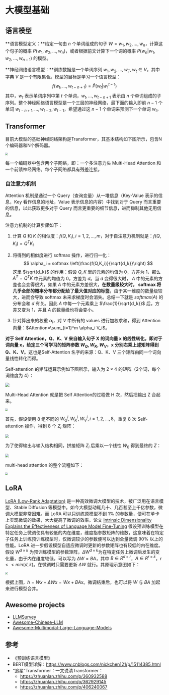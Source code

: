 # 大模型基础

## 语言模型

**语言模型定义：**给定一句由 $n$ 个单词组成的句子 $W=w_1, w_2, \dots, w_n$，计算这个句子的概率 $P(w_1, w_2, \dots, w_n)$，或者根据前文计算下一个词的概率 $P(w_n | w_1, w_2, \dots, w_{n-1})$ 的模型。

**神经网络语言模型：**训练数据是一个单词序列 $w_1, w_2, \dots, w_T, w_t \in V$，其中字典 $V$ 是一个有限集合。模型的目标是学习一个语言模型：
$$
f(w_t, \dots, w_{t-n+1})= \hat{P} (w_t | w_1^{t-1})
$$
其中，$w_t$ 表示单词序列中第 $t$ 个单词，$w_t, \dots, w_{t-n+1}$ 表示由 $n$ 个单词组成的子序列。整个神经网络语言模型是一个三层的神经网络，最下面的输入即前 $n-1$ 个单词 $w_{t-n+1}, \dots, w_{t-2}, w_{t-1}$，希望通过这 $n-1$ 个单词来预测下一个单词 $w_t$。

## Transformer

目前大模型的基础神经网络架构是Transformer，其基本结构如下图所示，包含N个编码器和N个解码器。

<img src="../assets/transformer.jpg" style="zoom:50%;" />

每一个编码器中包含两个子网络，即：一个多注意力头 Multi-Head Attention 和一个前馈神经网络。每个子网络都具有残差连接。

### 自注意力机制

Attention 机制是通过一个 Query（查询变量）从一堆信息（Key-Value 表示的信息，Key 看作信息的地址，Value 表示信息的内容）中找到对于 Query 而言重要的信息，以此获取更多对于 Query 而言更重要的细节信息，进而抑制其他无用信息。

注意力机制的计算步骤如下：

1. 计算 $Q$ 和 $K$ 的相似度：$f(Q,K_i),i=1,2,\dots,m$，对于自注意力机制就是：$f(Q,K_i)=Q^T K_i$

2. 将得到的相似度进行 softmax 操作，进行归一化：
   $$
   \alpha_i = softmax \left(\frac{f(Q,K_i)}{\sqrt{d_k}}\right)
   $$
   这里 $\sqrt{d_k}$ 的作用：假设 $Q,K$  里的元素的均值为 0，方差为 1，那么 $A^T=Q^T K$ 中元素的均值为 0，方差为 $d$。当 $d$ 变得很大时， $A$ 中的元素的方差也会变得很大，如果 $A$ 中的元素方差很大，**在数量级较大时， softmax 将几乎全部的概率分布都分配给了最大值对应的标签**，由于某一维度的数量级较大，进而会导致 softmax 未来求梯度时会消失。总结一下就是 $softmax(A)$ 的分布会和 $d$ 有关。因此 $A$ 中每一个元素乘上 $\frac{1}{\sqrt{d_k}}$ 后，方差又变为 1，并且 $A$ 的数量级也将会变小。

3. 针对算出来的权重 $\alpha_i$，对 $V$ 中所有的 values 进行加权求和，得到 Attention 向量：$Attention=\sum_{i=1}^m \alpha_i V_i$。

**对于 Self Attention，Q、K、V 来自输入句子 X 的词向量 x 的线性转化，即对于词向量 x，给定三个可学习的矩阵参数 $W_Q, W_K, W_V$，x 分别右乘上述矩阵得到 Q、K、V**。这也是Self-Attention 名字的来源：Q、K、V 三个矩阵由同一个词向量线性转化而得。

Self-attention 的矩阵运算示例如下图所示，输入为 $2 \times 4$ 的矩阵（2个词，每个词维度为 4）：

<img src="../assets/transformer2.jpg" style="zoom:80%;" />

Multi-Head Attention 就是把 Self Attention的过程做 H 次，然后把输出 Z 合起来。

<img src="../assets/transformer3.jpg" style="zoom:50%;" />

首先，假设使用 8 组不同的 $W_Q^i, W_K^i, W_V^i, i=1,2,\dots,8$，重复 8 次 Self-attention 操作，得到 8 个 $Z_i$ 矩阵：

<img src="../assets/transformer4.jpg" style="zoom:70%;" />

为了使得输出与输入结构相同，拼接矩阵 $Z_i$ 后乘以一个线性 $W_0$ 得到最终的 $Z$：

<img src="../assets/transformer5.jpg" style="zoom:70%;" />

multi-head attention 的整个流程如下：

<img src="../assets/transformer6.jpg" style="zoom:50%;" />

## LoRA

[LoRA (Low-Rank Adaptation)](https://arxiv.org/abs/2106.09685) 是一种高效微调大模型的技术，被广泛用在语言模型、Stable Diffusion 等模型中。如今大模型动辄几十、几百甚至上千亿参数，微调大模型非常困难。而 LoRA 可以只训练原模型不到 1% 的参数量，便可在单卡上实现微调的效果，大大提高了微调的效率。论文 [Intrinsic Dimensionality Explains the Effectiveness of Language Model Fine-Tuning](https://link.zhihu.com/?target=https%3A//aclanthology.org/2021.acl-long.568.pdf) 假设预训练模型在特定任务上微调使具有较低的内在维度，维度指参数矩阵的维数，这意味着在特定子任务上训练预训练模型时，仅微调较少的参数便可以达到全量微调 90% 以上的性能。LoRA 进一步假设模型自适应微调时更新的参数矩阵也有较低的内在维度。假设 $W^{d \times k}$ 为预训练模型的参数矩阵，$\Delta W^{d \times k}$为在特定任务上微调后发生的变化量，由于内在维度较低，可以写为 $\Delta W=BA$，其中 $B \in R^{d \times r}$，$A \in R^{r \times k}$，$r << min(d, k)$。在微调时只需要更新 $\Delta W$ 就行。其原理示意图如下：

<img src="../assets/lora.jpg" style="zoom:50%;" />

根据上图，$h=Wx + \Delta W x=Wx + BA x$。微调结束后，也可以将 $W$ 与 $BA$ 加起来进行模型合并。

## Awesome projects

- [LLMSurvey](https://github.com/RUCAIBox/LLMSurvey)
- [Awesome-Chinese-LLM](https://github.com/HqWu-HITCS/Awesome-Chinese-LLM)
- [Awesome-Multimodal-Large-Language-Models](https://github.com/BradyFU/Awesome-Multimodal-Large-Language-Models)

## 参考

- 《预训练语言模型》
- BERT模型详解：https://www.cnblogs.com/nickchen121/p/15114385.html
- “追星”Transformer：一文说清Transformer：
  - https://zhuanlan.zhihu.com/p/360932588
  - https://zhuanlan.zhihu.com/p/362929145
  - https://zhuanlan.zhihu.com/p/406240067





